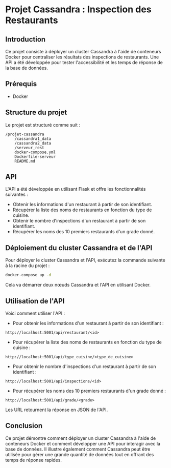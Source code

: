 # Projet Cassandra : Inspection des Restaurants

## Introduction

Ce projet consiste à déployer un cluster Cassandra à l'aide de conteneurs Docker pour centraliser les résultats des inspections de restaurants. Une API a été développée pour tester l'accessibilité et les temps de réponse de la base de données.

## Prérequis

- Docker

## Structure du projet

Le projet est structuré comme suit :

```
/projet-cassandra
    /cassandra1_data
    /cassandra2_data
    /serveur_rest
    docker-compose.yml
    Dockerfile-serveur
    README.md
```

## API

L'API a été développée en utilisant Flask et offre les fonctionnalités suivantes :

- Obtenir les informations d'un restaurant à partir de son identifiant.
- Récupérer la liste des noms de restaurants en fonction du type de cuisine.
- Obtenir le nombre d'inspections d'un restaurant à partir de son identifiant.
- Récupérer les noms des 10 premiers restaurants d'un grade donné.

## Déploiement du cluster Cassandra et de l'API

Pour déployer le cluster Cassandra et l'API, exécutez la commande suivante à la racine du projet :

```bash
docker-compose up -d
```

Cela va démarrer deux nœuds Cassandra et l'API en utilisant Docker.

## Utilisation de l'API

Voici comment utiliser l'API :

- Pour obtenir les informations d'un restaurant à partir de son identifiant :

```http://localhost:5001/api/restaurant/<id>```

- Pour récupérer la liste des noms de restaurants en fonction du type de cuisine :

```http://localhost:5001/api/type_cuisine/<type_de_cuisine>```

- Pour obtenir le nombre d'inspections d'un restaurant à partir de son identifiant :

```http://localhost:5001/api/inspections/<id>```

- Pour récupérer les noms des 10 premiers restaurants d'un grade donné :

```http://localhost:5001/api/grade/<grade>```

Les URL retournent la réponse en JSON de l'API.

## Conclusion

Ce projet démontre comment déployer un cluster Cassandra à l'aide de conteneurs Docker et comment développer une API pour interagir avec la base de données. Il illustre également comment Cassandra peut être utilisée pour gérer une grande quantité de données tout en offrant des temps de réponse rapides.